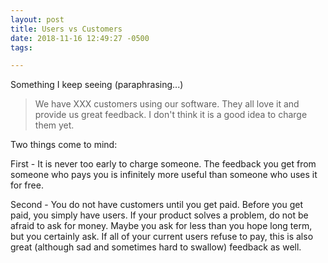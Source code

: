 ```yaml
---
layout: post
title: Users vs Customers
date: 2018-11-16 12:49:27 -0500
tags:

---
```


Something I keep seeing (paraphrasing...)

> We have XXX customers using our software. They all love it and provide us great feedback. I don't think it is a good idea to charge them yet.

Two things come to mind: 

First - It is never too early to charge someone. The feedback you get from someone who pays you is infinitely more useful than someone who uses it for free. 

Second - You do not have customers until you get paid. Before you get paid, you simply have users. If your product solves a problem, do not be afraid to ask for money. Maybe you ask for less than you hope long term, but you certainly ask. If all of your current users refuse to pay, this is also great (although sad and sometimes hard to swallow) feedback as well. 

